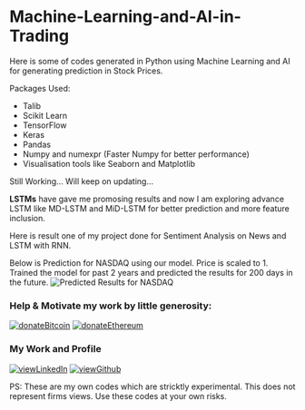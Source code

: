 # Machine-Learning-and-AI-in-Trading

Here is some of codes generated in Python using Machine Learning and AI for generating prediction in Stock Prices. 

Packages Used: 
* Talib
* Scikit Learn
* TensorFlow
* Keras
* Pandas
* Numpy and numexpr (Faster Numpy for better performance)
* Visualisation tools like Seaborn and Matplotlib

Still Working... Will keep on updating...

**LSTMs** have gave me promosing results and now I am exploring advance LSTM like MD-LSTM and MiD-LSTM for better prediction and more feature inclusion.

Here is result one of my project done for Sentiment Analysis on News and LSTM with RNN.

Below is Prediction for NASDAQ using our model. Price is scaled to 1. Trained the model for past 2 years and predicted the results for 200 days in the future.
![Predicted Results for NASDAQ](https://i.imgur.com/tWV8CxV.png)


### Help & Motivate my work by little generosity:

[![donateBitcoin](https://img.shields.io/badge/Donate-Bitcoin-yellow.svg)](https://tradeblock.com/bitcoin/address/1HQaop8Vs3xLdNATfGWZzBNw211AGUT1ND)
[![donateEthereum](https://img.shields.io/badge/Donate-Ethereum-lightgrey.svg)](https://tradeblock.com/ethereum/account/0x462aD1ba8b73160e410e509F21c21C70Cf9dee7e)

### My Work and Profile

[![viewLinkedIn](https://img.shields.io/badge/View-LinkedIn-blue.svg)](https://www.linkedin.com/in/statsofharshpatel/)    [![viewGithub](https://img.shields.io/badge/View-Github-orange.svg)](https://github.com/PyPatel)

PS: These are my own codes which are stricktly experimental. This does not represent firms views. Use these codes at your own risks. 
